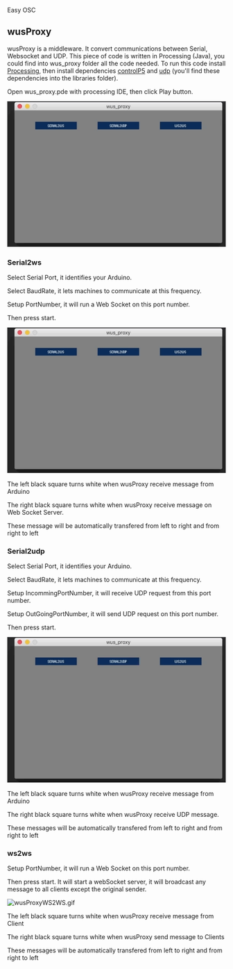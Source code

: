 Easy OSC

## wusProxy

wusProxy is a middleware. It convert communications between Serial, Websocket and UDP. This piece of code is written in Processing (Java), you could find into wus_proxy folder all the code needed. To run this code install [Processing](http://processing.org), then install dependencies [controlP5]() and [udp]() (you'll find these dependencies into the libraries folder).

Open wus_proxy.pde with processing IDE, then click Play button.

![wusProxy.gif](./../doc/wusProxy.gif)

### Serial2ws

Select Serial Port,  it identifies your Arduino.

Select BaudRate, it lets machines to communicate at this frequency.

Setup PortNumber, it will run a Web Socket on this port number.

Then press start.

![wusProxyWS.gif](./../doc/wusProxyWS.gif)

The left black square turns white when wusProxy receive message from Arduino

The right black square turns white when wusProxy receive message on Web Socket Server.

These message will be automatically transfered from left to right and from right to left 

### Serial2udp

Select Serial Port, it identifies your Arduino.

Select BaudRate, it lets machines to communicate at this frequency.

Setup IncommingPortNumber, it will receive UDP request from this port number.

Setup OutGoingPortNumber, it will send UDP request on this port number.

Then press start.

![wusProxyUDP.gif](./../doc/wusProxyUDP.gif)

The left black square turns white when wusProxy receive message from Arduino

The right black square turns white when wusProxy receive UDP message.

These messages will be automatically transfered from left to right and from right to left

### ws2ws

Setup PortNumber, it will run a Web Socket on this port number.

Then press start. It will start a webSocket server, it will broadcast any message to all clients except the original sender.

![wusProxyWS2WS.gif](/Users/ogre/works/20-21/ESA-BXL/B3/easy_osc/doc/wusProxyWS2WS.gif)

The left black square turns white when wusProxy receive message from Client

The right black square turns white when wusProxy send message to Clients

These messages will be automatically transfered from left to right and from right to left
